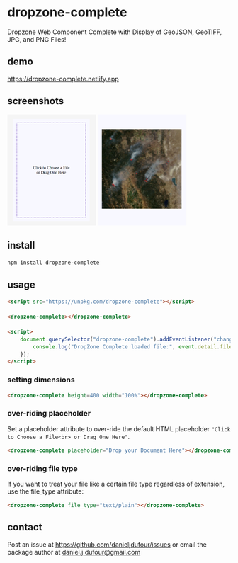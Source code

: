 # dropzone-complete
Dropzone Web Component Complete with Display of GeoJSON, GeoTIFF, JPG, and PNG Files!

## demo
https://dropzone-complete.netlify.app

## screenshots
<img src="https://github.com/DanielJDufour/dropzone-complete/blob/master/dropzone-complete.png?raw=true" width="200" style="display: inline-block">
<img src="https://github.com/DanielJDufour/dropzone-complete/blob/master/dropzone-complete-loaded.png?raw=true" width="200" style="display: inline-block">

## install
```bash
npm install dropzone-complete
```

## usage
```html
<script src="https://unpkg.com/dropzone-complete"></script>

<dropzone-complete></dropzone-complete>

<script>
    document.querySelector("dropzone-complete").addEventListener("change", function(event) {
        console.log("DropZone Complete loaded file:", event.detail.file);
    });
</script>
```

### setting dimensions
```html
<dropzone-complete height=400 width="100%"></dropzone-complete>
```

### over-riding placeholder
Set a placeholder attribute to over-ride the default HTML placeholder `"Click to Choose a File<br> or Drag One Here"`.
```html
<dropzone-complete placeholder="Drop your Document Here"></dropzone-complete>
```

### over-riding file type
If you want to treat your file like a certain file type regardless of extension,
use the file_type attribute:
```html
<dropzone-complete file_type="text/plain"></dropzone-complete>
```

## contact
Post an issue at https://github.com/danieljdufour/issues or email the package author at daniel.j.dufour@gmail.com

